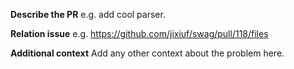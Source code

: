 **Describe the PR**
e.g. add cool parser.

**Relation issue**
e.g. https://github.com/jixiuf/swag/pull/118/files

**Additional context**
Add any other context about the problem here.
